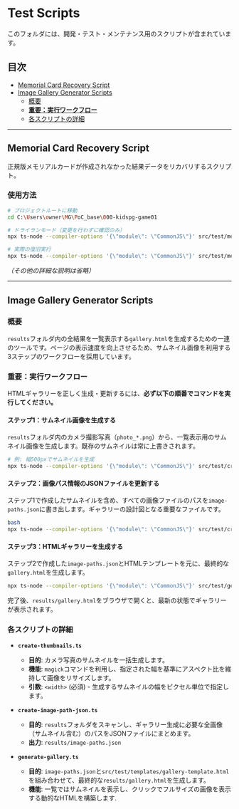 # Test Scripts

このフォルダには、開発・テスト・メンテナンス用のスクリプトが含まれています。

## 目次

- [Memorial Card Recovery Script](#memorial-card-recovery-script)
- [Image Gallery Generator Scripts](#image-gallery-generator-scripts)
  - [概要](#概要)
  - [**重要：実行ワークフロー**](#重要実行ワークフロー)
  - [各スクリプトの詳細](#各スクリプトの詳細)

---

## Memorial Card Recovery Script

正規版メモリアルカードが作成されなかった結果データをリカバリするスクリプト。

### 使用方法

```bash
# プロジェクトルートに移動
cd C:\Users\owner\MG\PoC_base\000-kidspg-game01

# ドライランモード（変更を行わずに確認のみ）
npx ts-node --compiler-options '{\"module\": \"CommonJS\"}' src/test/memorial-card-recovery.ts --dry-run

# 実際の復旧実行
npx ts-node --compiler-options '{\"module\": \"CommonJS\"}' src/test/memorial-card-recovery.ts
```

*（その他の詳細な説明は省略）*

---

## Image Gallery Generator Scripts

### 概要

`results`フォルダ内の全結果を一覧表示する`gallery.html`を生成するための一連のツールです。ページの表示速度を向上させるため、サムネイル画像を利用する3ステップのワークフローを採用しています。

### **重要：実行ワークフロー**

HTMLギャラリーを正しく生成・更新するには、**必ず以下の順番でコマンドを実行してください。**

#### ステップ1：サムネイル画像を生成する

`results`フォルダ内のカメラ撮影写真（`photo_*.png`）から、一覧表示用のサムネイル画像を生成します。既存のサムネイルは常に上書きされます。

```bash
# 例: 幅500pxでサムネイルを生成
npx ts-node --compiler-options '{\"module\": \"CommonJS\"}' src/test/create-thumbnails.ts 500
```

#### ステップ2：画像パス情報のJSONファイルを更新する

ステップ1で作成したサムネイルを含め、すべての画像ファイルのパスを`image-paths.json`に書き出します。ギャラリーの設計図となる重要なファイルです。

```bash
bash
npx ts-node --compiler-options '{\"module\": \"CommonJS\"}' src/test/create-image-path-json.ts
```

#### ステップ3：HTMLギャラリーを生成する

ステップ2で作成した`image-paths.json`とHTMLテンプレートを元に、最終的な`gallery.html`を生成します。

```bash
npx ts-node --compiler-options '{\"module\": \"CommonJS\"}' src/test/generate-gallery.ts
```

完了後、`results/gallery.html`をブラウザで開くと、最新の状態でギャラリーが表示されます。

### 各スクリプトの詳細

- **`create-thumbnails.ts`**
  - **目的**: カメラ写真のサムネイルを一括生成します。
  - **機能**: `magick`コマンドを利用し、指定された幅を基準にアスペクト比を維持して画像をリサイズします。
  - **引数**: `<width>` (必須) - 生成するサムネイルの幅をピクセル単位で指定します。

- **`create-image-path-json.ts`**
  - **目的**: `results`フォルダをスキャンし、ギャラリー生成に必要な全画像（サムネイル含む）のパスをJSONファイルにまとめます。
  - **出力**: `results/image-paths.json`

- **`generate-gallery.ts`**
  - **目的**: `image-paths.json`と`src/test/templates/gallery-template.html`を組み合わせて、最終的な`results/gallery.html`を生成します。
  - **機能**: 一覧ではサムネイルを表示し、クリックでフルサイズの画像を表示する動的なHTMLを構築します.
